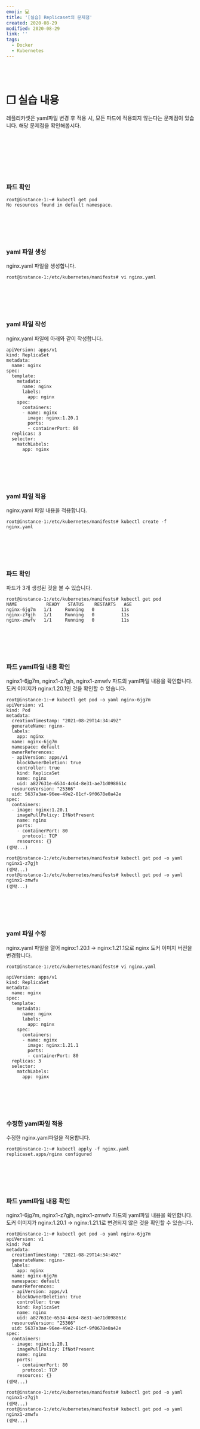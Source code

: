 ```yaml
---
emoji: 💻
title: '[실습] Replicaset의 문제점'
created: 2020-08-29
modified: 2020-08-29
link: ''
tags:
  - Docker
  - Kubernetes
---
```

<br></br>





# **❐ 실습 내용**
레플리카셋은 yaml파일 변경 후 적용 시, 모든 파드에 적용되지 않는다는 문제점이 있습니다.
해당 문제점을 확인해봅시다.
<br></br><br></br><br></br><br></br>





### 파드 확인
```
root@instance-1:~# kubectl get pod
No resources found in default namespace.
```
<br></br><br></br>

### yaml 파일 생성
nginx.yaml 파일을 생성합니다.
```
root@instance-1:/etc/kubernetes/manifests# vi nginx.yaml
```
<br></br><br></br>

### yaml 파일 작성
nginx.yaml 파일에 아래와 같이 작성합니다.
```
apiVersion: apps/v1
kind: ReplicaSet
metadata:
  name: nginx
spec:
  template:
    metadata:
      name: nginx
      labels:
        app: nginx
    spec:
      containers:
      - name: nginx
        image: nginx:1.20.1
        ports:
        - containerPort: 80
  replicas: 3
  selector:
    matchLabels:
      app: nginx
```
<br></br><br></br>

### yaml 파일 적용
nginx.yaml 파일 내용을 적용합니다.
```
root@instance-1:/etc/kubernetes/manifests# kubectl create -f nginx.yaml
```
<br></br><br></br>

### 파드 확인
파드가 3개 생성된 것을 볼 수 있습니다.
```
root@instance-1:/etc/kubernetes/manifests# kubectl get pod
NAME           READY   STATUS    RESTARTS   AGE
nginx-6jg7m   1/1     Running   0          11s
nginx-z7gjh   1/1     Running   0          11s
nginx-zmwfv   1/1     Running   0          11s
```
<br></br><br></br>

### 파드 yaml파일 내용 확인
nginx1-6jg7m, nginx1-z7gjh, nginx1-zmwfv 파드의 yaml파일 내용을 확인합니다.
도커 이미지가 nginx:1.20.1인 것을 확인할 수 있습니다.
```
root@instance-1:~# kubectl get pod -o yaml nginx-6jg7m
apiVersion: v1
kind: Pod
metadata:
  creationTimestamp: "2021-08-29T14:34:49Z"
  generateName: nginx-
  labels:
    app: nginx
  name: nginx-6jg7m
  namespace: default
  ownerReferences:
  - apiVersion: apps/v1
    blockOwnerDeletion: true
    controller: true
    kind: ReplicaSet
    name: nginx
    uid: a827631e-6534-4c64-8e31-ae71d098861c
  resourceVersion: "25366"
  uid: 5637a3ae-96ee-49e2-81cf-9f0678e0a42e
spec:
  containers:
  - image: nginx:1.20.1
    imagePullPolicy: IfNotPresent
    name: nginx
    ports:
    - containerPort: 80
      protocol: TCP
    resources: {}
(생략...)

root@instance-1:/etc/kubernetes/manifests# kubectl get pod -o yaml nginx1-z7gjh
(생략...)
root@instance-1:/etc/kubernetes/manifests# kubectl get pod -o yaml nginx1-zmwfv
(생략...)
```
<br></br><br></br>

### yaml 파일 수정
nginx.yaml 파일을 열어 nginx:1.20.1 -> nginx:1.21.1으로 nginx 도커 이미지 버전을 변경합니다.
```
root@instance-1:/etc/kubernetes/manifests# vi nginx.yaml
```
```
apiVersion: apps/v1
kind: ReplicaSet
metadata:
  name: nginx
spec:
  template:
    metadata:
      name: nginx
      labels:
        app: nginx
    spec:
      containers:
      - name: nginx
        image: nginx:1.21.1
        ports:
        - containerPort: 80
  replicas: 3
  selector:
    matchLabels:
      app: nginx
```
<br></br><br></br>

### 수정한 yaml파일 적용
수정한 nginx.yaml파일을 적용합니다.
```
root@instance-1:~# kubectl apply -f nginx.yaml
replicaset.apps/nginx configured
```
<br></br><br></br>

### 파드 yaml파일 내용 확인
nginx1-6jg7m, nginx1-z7gjh, nginx1-zmwfv 파드의 yaml파일 내용을 확인합니다.
도커 이미지가 nginx:1.20.1 -> nginx:1.21.1로 변경되지 않은 것을 확인할 수 있습니다.
```
root@instance-1:~# kubectl get pod -o yaml nginx-6jg7m
apiVersion: v1
kind: Pod
metadata:
  creationTimestamp: "2021-08-29T14:34:49Z"
  generateName: nginx-
  labels:
    app: nginx
  name: nginx-6jg7m
  namespace: default
  ownerReferences:
  - apiVersion: apps/v1
    blockOwnerDeletion: true
    controller: true
    kind: ReplicaSet
    name: nginx
    uid: a827631e-6534-4c64-8e31-ae71d098861c
  resourceVersion: "25366"
  uid: 5637a3ae-96ee-49e2-81cf-9f0678e0a42e
spec:
  containers:
  - image: nginx:1.20.1
    imagePullPolicy: IfNotPresent
    name: nginx
    ports:
    - containerPort: 80
      protocol: TCP
    resources: {}
(생략...)

root@instance-1:/etc/kubernetes/manifests# kubectl get pod -o yaml nginx1-z7gjh
(생략...)
root@instance-1:/etc/kubernetes/manifests# kubectl get pod -o yaml nginx1-zmwfv
(생략...)
```
<br></br><br></br>